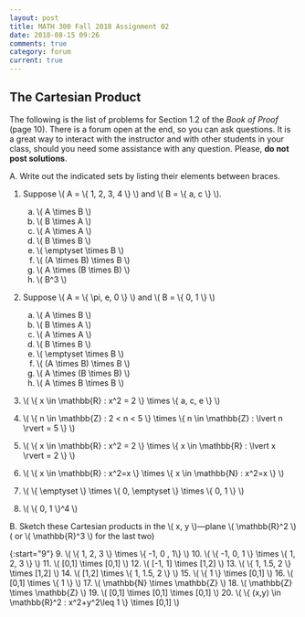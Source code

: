 ```yaml
---
layout: post
title: MATH 300 Fall 2018 Assignment 02
date: 2018-08-15 09:26
comments: true
category: forum
current: true
---
```


## The Cartesian Product

<div class="alert alert-info">
	The following is the list of problems for Section 1.2 of the <em>Book of Proof</em> (page 10).  There is a forum open at the end, so you can ask questions.  It is a great way to interact with the instructor and with other students in your class, should you need some assistance with any question. Please, <strong>do not post solutions</strong>.
</div>

A. Write out the indicated sets by listing their elements between braces.

1. Suppose \\( A = \\{ 1, 2, 3, 4 \\} \\) and \\( B = \\{ a, c \\} \\).

	<ol type="a">
		<li> \( A \times B \) </li>
		<li> \( B \times A \) </li>
		<li> \( A \times A \) </li>
		<li> \( B \times B \) </li>
		<li> \( \emptyset \times B \) </li>
		<li> \( (A \times B) \times B \) </li>
		<li> \( A \times (B \times B) \) </li>
		<li> \( B^3 \) </li>
	</ol>

2. Suppose \\( A = \\{ \pi, e, 0 \\} \\) and \\( B = \\{ 0, 1 \\} \\)

	<ol type="a">
		<li> \( A \times B \) </li>
		<li> \( B \times A \) </li>
		<li> \( A \times A \) </li>
		<li> \( B \times B \) </li>
		<li> \( \emptyset \times B \) </li>
		<li> \( (A \times B) \times B \) </li>
		<li> \( A \times (B \times B) \) </li>
		<li> \( A \times B \times B \) </li>
	</ol>

3. \\( \\{ x \in \mathbb{R} : x^2 = 2 \\} \times \\{ a, c, e \\} \\)
4. \\( \\{ n \in \mathbb{Z} : 2 < n < 5 \\} \times \\{ n \in \mathbb{Z} : \lvert n \rvert = 5 \\} \\)
5. \\( \\{ x \in \mathbb{R} : x^2 = 2 \\} \times \\{ x \in \mathbb{R} : \lvert x \rvert = 2 \\} \\)
6. \\( \\{ x \in \mathbb{R} : x^2=x \\} \times \\{ x \in \mathbb{N} : x^2=x \\} \\)
7. \\( \\{ \emptyset \\} \times \\{ 0, \emptyset \\} \times \\{ 0, 1 \\} \\)
8. \\( \\{ 0, 1 \\}^4 \\)


 B. Sketch these Cartesian products in the \\( x, y \\)—plane \\( \mathbb{R}^2 \\) ( or \\( \mathbb{R}^3 \\) for the last two)

{:start="9"}
9. \\( \\{ 1, 2, 3 \\} \times \\{ -1, 0 , 1\\} \\)
10. \\( \\{ -1, 0, 1 \\} \times \\{ 1, 2, 3 \\} \\)
11. \\( [0,1] \times [0,1] \\)
12. \\( [-1, 1] \times [1,2] \\)
13. \\( \\{ 1, 1.5, 2 \\} \times [1,2] \\)
14. \\( [1,2] \times \\{ 1, 1.5, 2 \\} \\)
15. \\( \\{ 1 \\} \times [0,1] \\)
16. \\( [0,1] \times \\{ 1 \\} \\)
17. \\( \mathbb{N} \times \\mathbb{Z} \\)
18. \\( \mathbb{Z} \times \mathbb{Z} \\)
19. \\( [0,1] \times [0,1] \times [0,1] \\)
20. \\( \\{ (x,y) \in \mathbb{R}^2 : x^2+y^2\leq 1 \\} \times [0,1] \\)